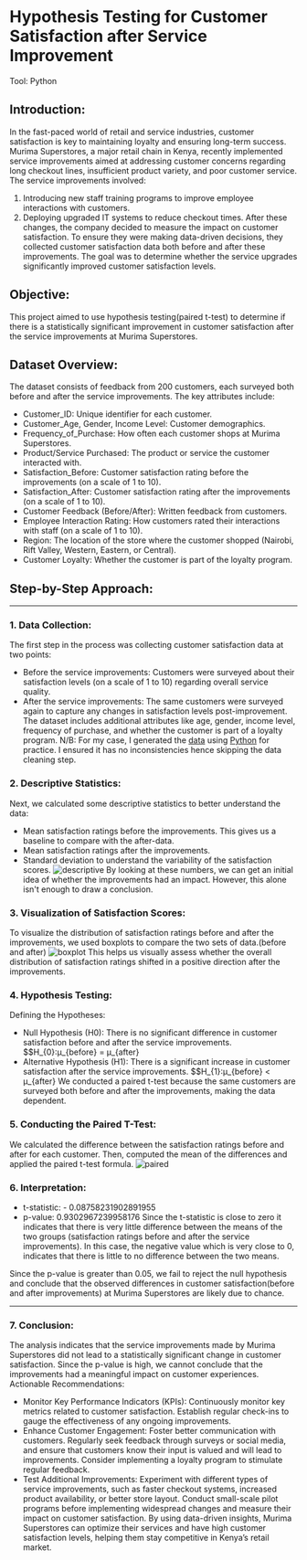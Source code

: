 # Hypothesis Testing for Customer Satisfaction after Service Improvement
Tool: Python

## Introduction:
In the fast-paced world of retail and service industries, customer satisfaction is key to maintaining loyalty and ensuring long-term success. Murima Superstores, a major retail chain in Kenya, recently implemented service improvements aimed at addressing customer concerns regarding long checkout lines, insufficient product variety, and poor customer service.
The service improvements involved:
  1.	Introducing new staff training programs to improve employee interactions with customers.
  2.	Deploying upgraded IT systems to reduce checkout times.
After these changes, the company decided to measure the impact on customer satisfaction. To ensure they were making data-driven decisions, they collected customer satisfaction data both before and after these improvements. The goal was to determine whether the service upgrades significantly improved customer satisfaction levels.

## Objective:
This project aimed to use hypothesis testing(paired t-test) to determine if there is a statistically significant improvement in customer satisfaction after the service improvements at Murima Superstores.

## Dataset Overview:
The dataset consists of feedback from 200 customers, each surveyed both before and after the service improvements. The key attributes include:
-	Customer_ID: Unique identifier for each customer.
-	Customer_Age, Gender, Income Level: Customer demographics.
-	Frequency_of_Purchase: How often each customer shops at Murima Superstores.
-	Product/Service Purchased: The product or service the customer interacted with.
-	Satisfaction_Before: Customer satisfaction rating before the improvements (on a scale of 1 to 10).
-	Satisfaction_After: Customer satisfaction rating after the improvements (on a scale of 1 to 10).
-	Customer Feedback (Before/After): Written feedback from customers.
-	Employee Interaction Rating: How customers rated their interactions with staff (on a scale of 1 to 10).
-	Region: The location of the store where the customer shopped (Nairobi, Rift Valley, Western, Eastern, or Central).
-	Customer Loyalty: Whether the customer is part of the loyalty program.
  
## Step-by-Step Approach:
--------------

### 1. Data Collection:
The first step in the process was collecting customer satisfaction data at two points:
  -	Before the service improvements: Customers were surveyed about their satisfaction levels (on a scale of 1 to 10) regarding overall service quality.
  -	After the service improvements: The same customers were surveyed again to capture any changes in satisfaction levels post-improvement.
The dataset includes additional attributes like age, gender, income level, frequency of purchase, and whether the customer is part of a loyalty program.
N/B: For my case, I generated the [data]() using [Python]() for practice. I ensured it has no inconsistencies hence skipping the data cleaning step.
### 2. Descriptive Statistics:
Next, we calculated some descriptive statistics to better understand the data:
  -	Mean satisfaction ratings before the improvements. This gives us a baseline to compare with the after-data.
  -	Mean satisfaction ratings after the improvements.
  -	Standard deviation to understand the variability of the satisfaction scores.
![descriptive]()
By looking at these numbers, we can get an initial idea of whether the improvements had an impact. However, this alone isn't enough to draw a conclusion.
### 3. Visualization of Satisfaction Scores:
To visualize the distribution of satisfaction ratings before and after the improvements, we used boxplots to compare the two sets of data.(before and after)
![boxplot]()
This helps us visually assess whether the overall distribution of satisfaction ratings shifted in a positive direction after the improvements.
### 4. Hypothesis Testing:
Defining the Hypotheses:
  -	Null Hypothesis (H0): There is no significant difference in customer satisfaction before and after the service improvements.
$$H_{0}:μ_{before} = μ_{after}
  -	Alternative Hypothesis (H1): There is a significant increase in customer satisfaction after the service improvements.
$$H_{1}:μ_{before} < μ_{after}
We conducted a paired t-test because the same customers are surveyed both before and after the improvements, making the data dependent.
### 5. Conducting the Paired T-Test:
We calculated the difference between the satisfaction ratings before and after for each customer. Then, computed the mean of the differences and applied the paired t-test formula.
![paired]()
### 6. Interpretation:
   - t-statistic: - 0.08758231902891955
   - p-value: 0.9302967239958176
Since the t-statistic is close to zero it indicates that there is very little difference between the means of the two groups (satisfaction ratings before and after the service improvements). In this case, the negative value which is very close to 0, indicates that there is little to no difference between the two means.

Since the p-value is greater than 0.05, we fail to reject the null hypothesis and conclude that the observed differences in customer satisfaction(before and after improvements) at Murima Superstores are likely due to chance. 

----------
### 7. Conclusion:
The analysis indicates that the service improvements made by Murima Superstores did not lead to a statistically significant change in customer satisfaction. Since the p-value is high, we cannot conclude that the improvements had a meaningful impact on customer experiences.
Actionable Recommendations:
-	Monitor Key Performance Indicators (KPIs): Continuously monitor key metrics related to customer satisfaction. Establish regular check-ins to gauge the effectiveness of any ongoing improvements.
-	Enhance Customer Engagement: Foster better communication with customers. Regularly seek feedback through surveys or social media, and ensure that customers know their input is valued and will lead to improvements. Consider implementing a loyalty program to stimulate regular feedback.
-	Test Additional Improvements: Experiment with different types of service improvements, such as faster checkout systems, increased product availability, or better store layout. Conduct small-scale pilot programs before implementing widespread changes and measure their impact on customer satisfaction.
By using data-driven insights, Murima Superstores can optimize their services and have high customer satisfaction levels, helping them stay competitive in Kenya’s retail market.
